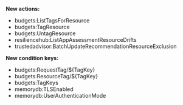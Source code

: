 **New actions:**

- budgets:ListTagsForResource
- budgets:TagResource
- budgets:UntagResource
- resiliencehub:ListAppAssessmentResourceDrifts
- trustedadvisor:BatchUpdateRecommendationResourceExclusion

**New condition keys:**

- budgets:RequestTag/${TagKey}
- budgets:ResourceTag/${TagKey}
- budgets:TagKeys
- memorydb:TLSEnabled
- memorydb:UserAuthenticationMode
